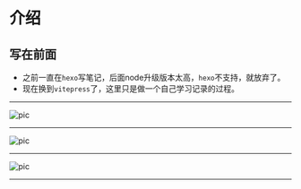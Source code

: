 

 # 介绍
## 写在前面

- 之前一直在`hexo`写笔记，后面node升级版本太高，`hexo`不支持，就放弃了。
- 现在换到`vitepress`了，这里只是做一个自己学习记录的过程。


***
![pic](https://kmcha.com/text2image/%E6%AF%8F%E5%A4%A9%E5%9D%9A%E6%8C%81 "notice")

***
![pic](https://kmcha.com/text2image/%E6%AF%8F%E5%A4%A9%E5%9D%9A%E6%8C%81 "notice")
***
![pic](https://kmcha.com/text2image/%E6%AF%8F%E5%A4%A9%E5%9D%9A%E6%8C%81 "notice")

***




